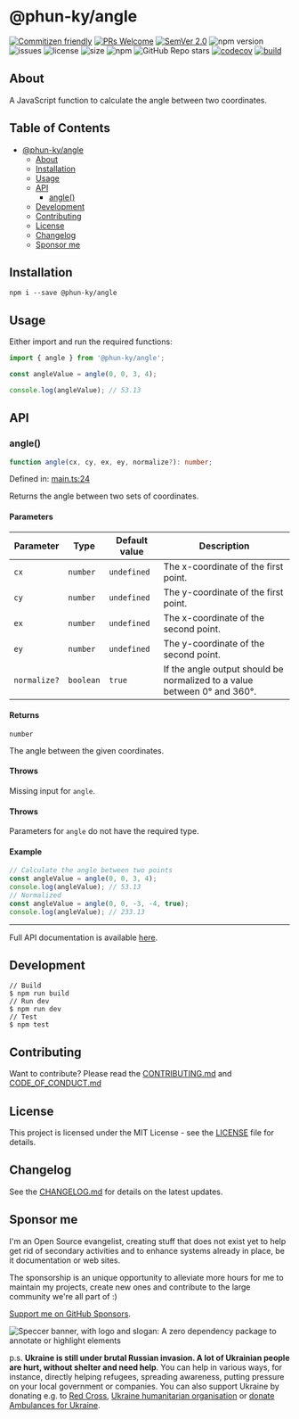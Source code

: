# @phun-ky/angle

[![Commitizen friendly](https://img.shields.io/badge/commitizen-friendly-brightgreen.svg)](http://commitizen.github.io/cz-cli/)
[![PRs Welcome](https://img.shields.io/badge/PRs-welcome-green.svg)](http://makeapullrequest.com)
[![SemVer 2.0](https://img.shields.io/badge/SemVer-2.0-green.svg)](http://semver.org/spec/v2.0.0.html)
![npm version](https://img.shields.io/npm/v/@phun-ky/angle)
![issues](https://img.shields.io/github/issues/phun-ky/angle)
![license](https://img.shields.io/npm/l/@phun-ky/angle)
![size](https://img.shields.io/bundlephobia/min/@phun-ky/angle)
![npm](https://img.shields.io/npm/dm/%40phun-ky/angle)
![GitHub Repo stars](https://img.shields.io/github/stars/phun-ky/angle)
[![codecov](https://codecov.io/gh/phun-ky/angle/graph/badge.svg?token=VA91DL7ZLZ)](https://codecov.io/gh/phun-ky/angle)
[![build](https://github.com/phun-ky/angle/actions/workflows/check.yml/badge.svg)](https://github.com/phun-ky/angle/actions/workflows/check.yml)

## About

A JavaScript function to calculate the angle between two coordinates.

## Table of Contents<!-- omit from toc -->

- [@phun-ky/angle](#phun-kyangle)
  - [About](#about)
  - [Installation](#installation)
  - [Usage](#usage)
  - [API](#api)
    - [angle()](#angle)
  - [Development](#development)
  - [Contributing](#contributing)
  - [License](#license)
  - [Changelog](#changelog)
  - [Sponsor me](#sponsor-me)

## Installation

```shell-session
npm i --save @phun-ky/angle
```

## Usage

Either import and run the required functions:

```javascript
import { angle } from '@phun-ky/angle';

const angleValue = angle(0, 0, 3, 4);

console.log(angleValue); // 53.13
```

## API

### angle()

```ts
function angle(cx, cy, ex, ey, normalize?): number;
```

Defined in:
[main.ts:24](https://github.com/phun-ky/angle/blob/main/src/main.ts#L24)

Returns the angle between two sets of coordinates.

#### Parameters

| Parameter    | Type      | Default value | Description                                                              |
| ------------ | --------- | ------------- | ------------------------------------------------------------------------ |
| `cx`         | `number`  | `undefined`   | The x-coordinate of the first point.                                     |
| `cy`         | `number`  | `undefined`   | The y-coordinate of the first point.                                     |
| `ex`         | `number`  | `undefined`   | The x-coordinate of the second point.                                    |
| `ey`         | `number`  | `undefined`   | The y-coordinate of the second point.                                    |
| `normalize?` | `boolean` | `true`        | If the angle output should be normalized to a value between 0° and 360°. |

#### Returns

`number`

The angle between the given coordinates.

#### Throws

Missing input for `angle`.

#### Throws

Parameters for `angle` do not have the required type.

#### Example

```ts
// Calculate the angle between two points
const angleValue = angle(0, 0, 3, 4);
console.log(angleValue); // 53.13
// Normalized
const angleValue = angle(0, 0, -3, -4, true);
console.log(angleValue); // 233.13
```

---

Full API documentation is available
[here](https://github.com/phun-ky/angle/blob/main/api/README.md).

## Development

```shell-session
// Build
$ npm run build
// Run dev
$ npm run dev
// Test
$ npm test
```

## Contributing

Want to contribute? Please read the
[CONTRIBUTING.md](https://github.com/phun-ky/angle/blob/main/CONTRIBUTING.md)
and
[CODE_OF_CONDUCT.md](https://github.com/phun-ky/angle/blob/main/CODE_OF_CONDUCT.md)

## License

This project is licensed under the MIT License - see the
[LICENSE](https://github.com/phun-ky/angle/blob/main/LICENSE) file for details.

## Changelog

See the [CHANGELOG.md](https://github.com/phun-ky/angle/blob/main/CHANGELOG.md)
for details on the latest updates.

## Sponsor me

I'm an Open Source evangelist, creating stuff that does not exist yet to help
get rid of secondary activities and to enhance systems already in place, be it
documentation or web sites.

The sponsorship is an unique opportunity to alleviate more hours for me to
maintain my projects, create new ones and contribute to the large community
we're all part of :)

[Support me on GitHub Sponsors](https://github.com/sponsors/phun-ky).

![Speccer banner, with logo and slogan: A zero dependency package to annotate or highlight elements](./public/angle-banner.png)

p.s. **Ukraine is still under brutal Russian invasion. A lot of Ukrainian people
are hurt, without shelter and need help**. You can help in various ways, for
instance, directly helping refugees, spreading awareness, putting pressure on
your local government or companies. You can also support Ukraine by donating
e.g. to [Red Cross](https://www.icrc.org/en/donate/ukraine),
[Ukraine humanitarian organisation](https://savelife.in.ua/en/donate-en/#donate-army-card-weekly)
or
[donate Ambulances for Ukraine](https://www.gofundme.com/f/help-to-save-the-lives-of-civilians-in-a-war-zone).
